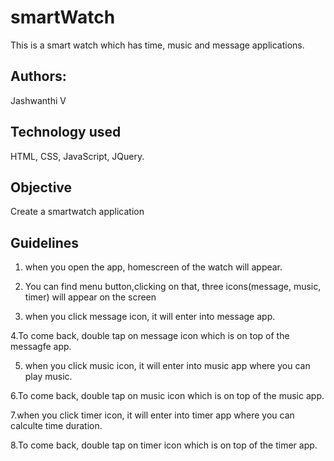 # smartWatch
This is a smart watch which has time, music and message applications.

## Authors:
Jashwanthi V

## Technology used
HTML, CSS, JavaScript, JQuery.

## Objective
Create a smartwatch application

## Guidelines

1. when you open the app, homescreen of the watch will appear.

2. You can find menu button,clicking on that, three icons(message, music, timer) will appear on the screen

3. when you click message icon, it will enter into message app.

4.To come back, double tap on message icon which is on top of the messagfe app. 

5. when you click music icon, it will enter into music app where you can play music.

6.To come back, double tap on music icon which is on top of the music app. 

7.when you click timer icon, it will enter into timer app where you can calculte time duration.

8.To come back, double tap on timer icon which is on top of the timer app.
